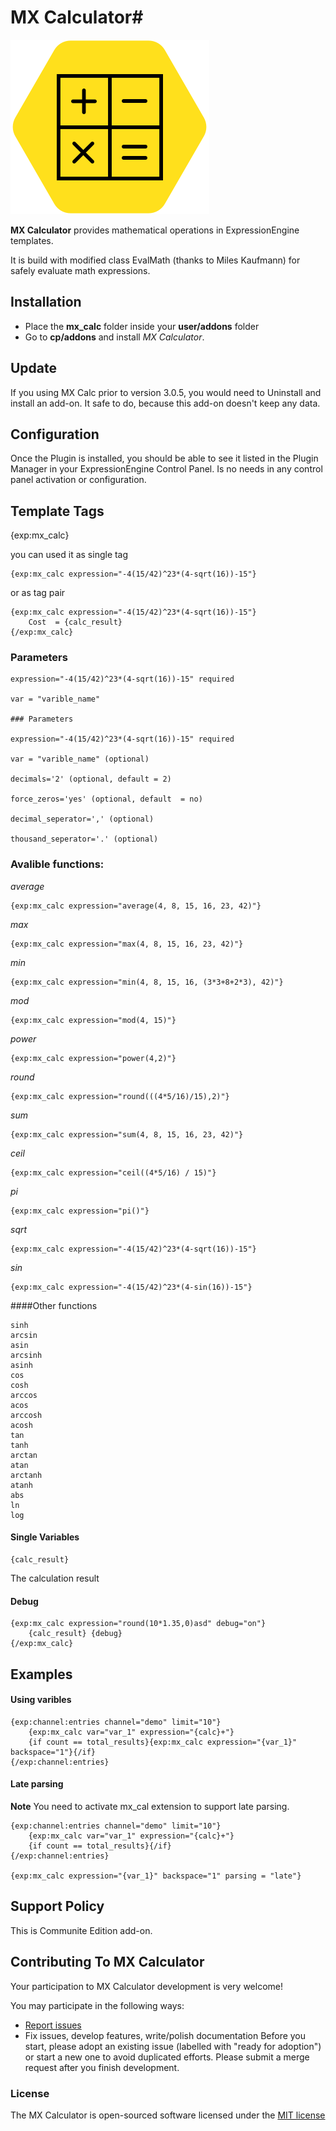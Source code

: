 # MX Calculator#
![Screenshot](resources/img/mx-calc.png)

**MX Calculator** provides mathematical operations in ExpressionEngine templates.

It is build with modified class EvalMath (thanks to Miles Kaufmann) for safely evaluate math expressions.

## Installation
* Place the **mx_calc** folder inside your **user/addons** folder
* Go to **cp/addons** and install *MX Calculator*.


## Update
If you using MX Calc prior to version 3.0.5, you would need to Uninstall and install an add-on. It safe to do, because this add-on doesn't keep any data.

## Configuration
Once the Plugin is installed, you should be able to see it listed in the Plugin Manager in your ExpressionEngine Control Panel. Is no needs in any control panel activation or configuration.

## Template Tags
{exp:mx_calc}

you can used it as single tag

    {exp:mx_calc expression="-4(15/42)^23*(4-sqrt(16))-15"}

or as tag pair

    {exp:mx_calc expression="-4(15/42)^23*(4-sqrt(16))-15"}
        Cost  = {calc_result}
    {/exp:mx_calc}

### Parameters

    expression="-4(15/42)^23*(4-sqrt(16))-15" required
    
    var = "varible_name"
    
    ### Parameters

    expression="-4(15/42)^23*(4-sqrt(16))-15" required
    
    var = "varible_name" (optional)
    
    decimals='2' (optional, default = 2)
    
    force_zeros='yes' (optional, default  = no)
    
    decimal_seperator=',' (optional)
    
    thousand_seperator='.' (optional)

### Avalible functions:
*average*

    {exp:mx_calc expression="average(4, 8, 15, 16, 23, 42)"}
*max*

    {exp:mx_calc expression="max(4, 8, 15, 16, 23, 42)"}
*min*

    {exp:mx_calc expression="min(4, 8, 15, 16, (3*3+8+2*3), 42)"}
*mod*

    {exp:mx_calc expression="mod(4, 15)"}
*power*

    {exp:mx_calc expression="power(4,2)"}
*round*

    {exp:mx_calc expression="round(((4*5/16)/15),2)"}
*sum*

    {exp:mx_calc expression="sum(4, 8, 15, 16, 23, 42)"}
*ceil*

    {exp:mx_calc expression="ceil((4*5/16) / 15)"}
*pi*

    {exp:mx_calc expression="pi()"}
*sqrt*

    {exp:mx_calc expression="-4(15/42)^23*(4-sqrt(16))-15"}
*sin*

    {exp:mx_calc expression="-4(15/42)^23*(4-sin(16))-15"}

####Other functions

    sinh
    arcsin
    asin
    arcsinh
    asinh
    cos
    cosh
    arccos
    acos
    arccosh
    acosh
    tan
    tanh
    arctan
    atan
    arctanh
    atanh
    abs
    ln
    log

#### Single Variables
    {calc_result}
The calculation result

#### Debug

    {exp:mx_calc expression="round(10*1.35,0)asd" debug="on"}
        {calc_result} {debug}
    {/exp:mx_calc}
    
## Examples

#### Using varibles

	{exp:channel:entries channel="demo" limit="10"}
    	{exp:mx_calc var="var_1" expression="{calc}+"}
    	{if count == total_results}{exp:mx_calc expression="{var_1}" backspace="1"}{/if}
	{/exp:channel:entries}

#### Late parsing

**Note** You need to activate mx_cal extension to support late parsing.

	{exp:channel:entries channel="demo" limit="10"}
    	{exp:mx_calc var="var_1" expression="{calc}+"}
    	{if count == total_results}{/if}
	{/exp:channel:entries}

	{exp:mx_calc expression="{var_1}" backspace="1" parsing = "late"}
	
## Support Policy
This is Communite Edition add-on.

## Contributing To MX Calculator

Your participation to MX Calculator development is very welcome!

You may participate in the following ways:

* [Report issues](https://github.com/MaxLazar/mx-calculator/issues)
* Fix issues, develop features, write/polish documentation
Before you start, please adopt an existing issue (labelled with "ready for adoption") or start a new one to avoid duplicated efforts.
Please submit a merge request after you finish development.


### License

The MX Calculator is open-sourced software licensed under the [MIT license](http://opensource.org/licenses/MIT)
